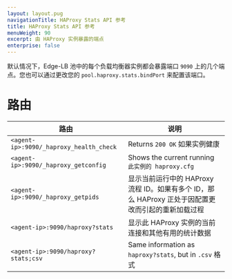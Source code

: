 ```yaml
---
layout: layout.pug
navigationTitle: HAProxy Stats API 参考
title: HAProxy Stats API 参考
menuWeight: 90
excerpt: 由 HAProxy 实例暴露的端点
enterprise: false
---
```



默认情况下，Edge-LB 池中的每个负载均衡器实例都会暴露端口 `9090` 上的几个端点。您也可以通过更改您的 `pool.haproxy.stats.bindPort` 来配置该端口。

# 路由

| 路由 | 说明 |
|-----------------------------------------|-----------------------------------------------------------|
| `<agent-ip>:9090/_haproxy_health_check` | Returns `200 OK` 如果实例健康 |
| `<agent-ip>:9090/_haproxy_getconfig`    | Shows the current running `此实例的 haproxy.cfg` |
| `<agent-ip>:9090/_haproxy_getpids` | 显示当前运行中的 HAProxy 流程 ID。如果有多个 ID，那么 HAProxy 正处于因配置更改而引起的重新加载过程 |
| `<agent-ip>:9090/haproxy?stats` | 显示此 HAProxy 实例的当前连接和其他有用的统计数据 |
| `<agent-ip>:9090/haproxy?stats;csv` | Same information as `haproxy?stats`, but in `.csv` 格式 |
